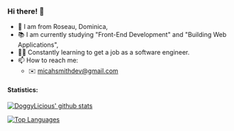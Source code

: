 ### Hi there! 👋
- 📍 I am from Roseau, Dominica,
- 📚 I am currently studying "Front-End Development" and "Building Web Applications",
- 👨‍💻 Constantly learning to get a job as a software engineer.
- 📫 How to reach me: 
  - ✉️ [micahsmithdev@gmail.com](mailto:micahsmithdev@gmail.com)

#### Statistics:
[![DoggyLicious' github stats](https://github-readme-stats.vercel.app/api?username=micahsmith-dev&count_private=true&show_icons=true&theme=radical&hide_rank=false)](https://github.com/anuraghazra/github-readme-stats)

[![Top Languages](https://github-readme-stats.vercel.app/api/top-langs/?username=micahsmith-dev)](https://github.com/anuraghazra/github-readme-stats)
